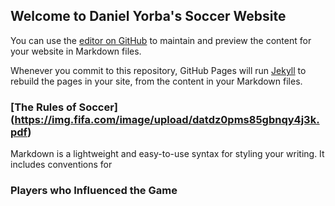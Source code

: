 ## Welcome to Daniel Yorba's Soccer Website

You can use the [editor on GitHub](https://github.com/DanielYorba/Soccer-The-Beautiful-Game/edit/main/README.md) to maintain and preview the content for your website in Markdown files.

Whenever you commit to this repository, GitHub Pages will run [Jekyll](https://jekyllrb.com/) to rebuild the pages in your site, from the content in your Markdown files.

### [The Rules of Soccer] (https://img.fifa.com/image/upload/datdz0pms85gbnqy4j3k.pdf)

Markdown is a lightweight and easy-to-use syntax for styling your writing. It includes conventions for

### Players who Influenced the Game



